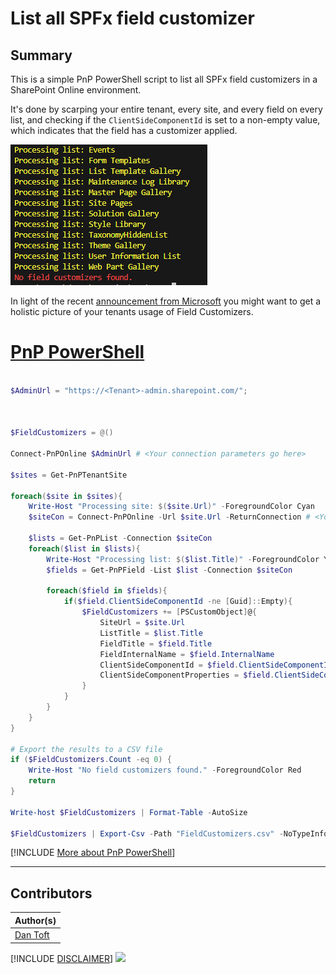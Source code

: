 # List all SPFx field customizer

## Summary

This is a simple PnP PowerShell script to list all SPFx field customizers in a SharePoint Online environment.

It's done by scarping your entire tenant, every site, and every field on every list, and checking if the `ClientSideComponentId` is set to a non-empty value, which indicates that the field has a customizer applied.


![Example Screenshot](assets/preview.png)

In light of the recent [announcement from Microsoft](https://support.microsoft.com/en-gb/office/support-update-for-sharepoint-framework-field-customizers-in-lists-and-document-libraries-0eccc64e-4512-47df-9da0-d855be22fb0a#) you might want to get a holistic picture of your tenants usage of Field Customizers.


# [PnP PowerShell](#tab/pnpps)

```powershell

$AdminUrl = "https://<Tenant>-admin.sharepoint.com/";



$FieldCustomizers = @()

Connect-PnPOnline $AdminUrl # <Your connection parameters go here>

$sites = Get-PnPTenantSite

foreach($site in $sites){
    Write-Host "Processing site: $($site.Url)" -ForegroundColor Cyan
    $siteCon = Connect-PnPOnline -Url $site.Url -ReturnConnection # <Your connection parameters go here>

    $lists = Get-PnPList -Connection $siteCon
    foreach($list in $lists){
        Write-Host "Processing list: $($list.Title)" -ForegroundColor Yellow
        $fields = Get-PnPField -List $list -Connection $siteCon 

        foreach($field in $fields){
            if($field.ClientSideComponentId -ne [Guid]::Empty){
                $FieldCustomizers += [PSCustomObject]@{
                    SiteUrl = $site.Url
                    ListTitle = $list.Title
                    FieldTitle = $field.Title
                    FieldInternalName = $field.InternalName
                    ClientSideComponentId = $field.ClientSideComponentId
                    ClientSideComponentProperties = $field.ClientSideComponentProperties
                }
            }
        }
    }
}

# Export the results to a CSV file
if ($FieldCustomizers.Count -eq 0) {
    Write-Host "No field customizers found." -ForegroundColor Red
    return
}

Write-host $FieldCustomizers | Format-Table -AutoSize

$FieldCustomizers | Export-Csv -Path "FieldCustomizers.csv" -NoTypeInformation

```
[!INCLUDE [More about PnP PowerShell](../../docfx/includes/MORE-PNPPS.md)]

***


## Contributors

| Author(s)                       |
| ------------------------------- |
| [Dan Toft](https://Dan-toft.dk) |


[!INCLUDE [DISCLAIMER](../../docfx/includes/DISCLAIMER.md)]
<img src="https://m365-visitor-stats.azurewebsites.net/script-samples/scripts/spo-list-spfx-field-customizer" aria-hidden="true" />